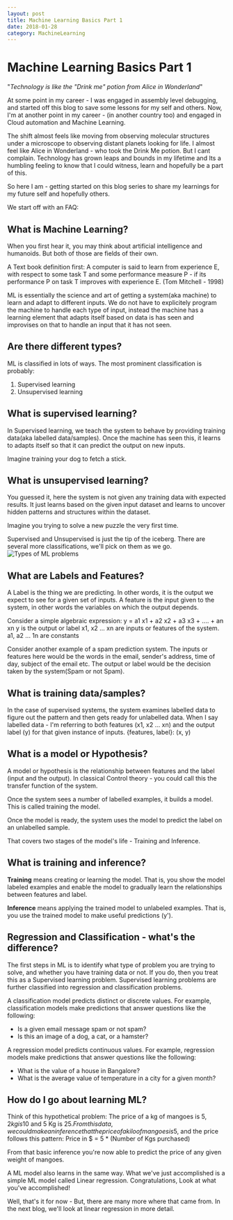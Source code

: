 ```yaml
---
layout: post
title: Machine Learning Basics Part 1
date: 2018-01-28
category: MachineLearning
---
```

# Machine Learning Basics Part 1

"*Technology is like the "Drink me" potion from Alice in Wonderland*"

At some point in my career - I was engaged in assembly level debugging, and started off this blog to save some lessons for my self and others. Now, I'm at another point in my career - (in another country too) and engaged in Cloud automation and Machine Learning.

The shift almost feels like moving from observing molecular structures under a microscope to observing distant planets looking for life. I almost feel like Alice in Wonderland - who took the Drink Me potion. But I cant complain. Technology has grown leaps and bounds in my lifetime and Its a humbling feeling to know that I could witness, learn and hopefully be a part of this.

So here I am - getting started on this blog series to share my learnings for my future self and hopefully others.

We start off with an FAQ:

## What is Machine Learning?

When you first hear it, you may think about artificial intelligence and humanoids. But both of those are fields of their own.

A Text book definition first:
A computer is said to learn from experience E, with respect to some task T and some performance measure P - if its performance P on task T improves with experience E. (Tom Mitchell - 1998)

ML is essentially the science and art of getting a system(aka machine) to learn and adapt to different inputs. We do not have to explicitely program the machine to handle each type of input, instead the machine has a learning element that adapts itself based on data is has seen and improvises on that to handle an input that it has not seen.

## Are there different types?

ML is classified in lots of ways. The most prominent classification is probably:

1. Supervised learning
2. Unsupervised learning

## What is supervised learning?

In Supervised learning, we teach the system to behave by providing training data(aka labelled data/samples). Once the machine has seen this, it learns to adapts itself so that it can predict the output on new inputs. 

Imagine training your dog to fetch a stick.

## What is unsupervised learning?

You guessed it, here the system is not given any training data with expected results. It just learns based on the given input dataset and learns to uncover hidden patterns and structures within the dataset.

Imagine you trying to solve a new puzzle the very first time.

Supervised and Unsupervised is just the tip of the iceberg. There are several more classifications, we'll pick on them as we go.
![Types of ML problems](https://cdn-images-1.medium.com/max/1600/1*ZCeOEBhvEVLmwCh7vr2RVA.png)

## What are Labels and Features?

A Label is the thing we are predicting. In other words, it is the output we expect to see for a given set of inputs.
A feature is the input given to the system, in other words the variables on which the output depends.

Consider a simple algebraic expression:
y = a1 x1 + a2 x2 + a3 x3 + .... + an xn
    y is the output or label
    x1, x2 ... xn are inputs or features of the system.
    a1, a2 ... 1n are constants

Consider another example of a spam prediction system. The inputs or features here would be the words in the email, sender's address, time of day, subject of the email etc. The output or label would be the decision taken by the system(Spam or not Spam).

## What is training data/samples?

In the case of supervised systems, the system examines labelled data to figure out the pattern and then gets ready for unlabelled data. When I say labelled data - I'm referring to both features (x1, x2 ... xn) and the output label (y) for that given instance of inputs.
    {features, label}: (x, y)

## What is a model or Hypothesis?

A model or hypothesis is the relationship between features and the label (input and the output). In classical Control theory - you could call this the transfer function of the system.

Once the system sees a number of labelled examples, it builds a model. This is called training the model.

Once the model is ready, the system uses the model to predict the label on an unlabelled sample.

That covers two stages of the model's life - Training and Inference.

## What is training and inference?

**Training** means creating or learning the model. That is, you show the model labeled examples and enable the model to gradually learn the relationships between features and label.

**Inference** means applying the trained model to unlabeled examples. That is, you use the trained model to make useful predictions (y'). 

## Regression and Classification - what's the difference?

The first steps in ML is to identify what type of problem you are trying to solve, and whether you have training data or not. If you do, then you treat this as a Supervised learning problem. Supervised learning problems are further classified into regression and classification problems.

A classification model predicts distinct or discrete values. For example, classification models make predictions that answer questions like the following:

- Is a given email message spam or not spam?
- Is this an image of a dog, a cat, or a hamster?

A regression model predicts continuous values. For example, regression models make predictions that answer questions like the following:

- What is the value of a house in Bangalore?
- What is the average value of temperature in a city for a given month?

## How do I go about learning ML?

Think of this hypothetical problem:
The price of a kg of mangoes is 5$, 2 kg is 10$ and 5 Kg is 25$. From this data, we could make an inference that the price of a kilo of mangoes is 5$, and the price follows this pattern:
Price in $ = 5 * (Number of Kgs purchased)

From that basic inference you're now able to predict the price of any given weight of mangoes. 

A ML model also learns in the same way. What we've just accomplished is a simple ML model called Linear regression. Congratulations, Look at what you've accomplished!

Well, that's it for now - But, there are many more where that came from. In the next blog, we'll look at linear regression in more detail.